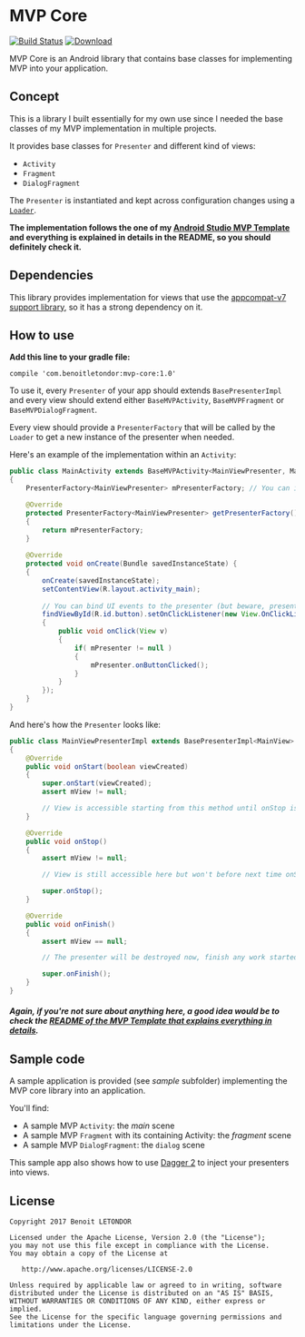 # MVP Core

[![Build Status](https://travis-ci.org/benoitletondor/mvp-core.svg?branch=develop)](https://travis-ci.org/benoitletondor/mvp-core) [ ![Download](https://api.bintray.com/packages/benoitletondor/maven/mvp-core/images/download.svg) ](https://bintray.com/benoitletondor/maven/mvp-core/_latestVersion)

MVP Core is an Android library that contains base classes for implementing MVP into your application.

## Concept

This is a library I built essentially for my own use since I needed the base classes of my MVP implementation in multiple projects.

It provides base classes for `Presenter` and different kind of views:

- `Activity`
- `Fragment`
- `DialogFragment`

The `Presenter` is instantiated and kept across configuration changes using a [`Loader`](https://developer.android.com/guide/components/loaders.html).

**The implementation follows the one of my [Android Studio MVP Template](https://github.com/benoitletondor/Android-Studio-MVP-template) and everything is explained in details in the README, so you should definitely check it.**

## Dependencies

This library provides implementation for views that use the [appcompat-v7 support library](https://developer.android.com/topic/libraries/support-library/features.html), so it has a strong dependency on it. 

## How to use

**Add this line to your gradle file:**

```
compile 'com.benoitletondor:mvp-core:1.0'
```

To use it, every `Presenter` of your app should extends `BasePresenterImpl` and every view should extend either `BaseMVPActivity`, `BaseMVPFragment` or `BaseMVPDialogFragment`.

Every view should provide a `PresenterFactory` that will be called by the `Loader` to get a new instance of the presenter when needed.

Here's an example of the implementation within an `Activity`:

```java
public class MainActivity extends BaseMVPActivity<MainViewPresenter, MainView> 
{
	PresenterFactory<MainViewPresenter> mPresenterFactory; // You can inject this

	@Override
	protected PresenterFactory<MainViewPresenter> getPresenterFactory()
	{
		return mPresenterFactory;
	}
	
	@Override
	protected void onCreate(Bundle savedInstanceState) {
	{
		onCreate(savedInstanceState);
		setContentView(R.layout.activity_main);
		
		// You can bind UI events to the presenter (but beware, presenter is still null at this point)
		findViewById(R.id.button).setOnClickListener(new View.OnClickListener() 
		{
			public void onClick(View v) 
			{
				if( mPresenter != null )
				{
					mPresenter.onButtonClicked();
				} 
			}
		});
	}
}
```

And here's how the `Presenter` looks like:

```java
public class MainViewPresenterImpl extends BasePresenterImpl<MainView> implements MainViewPresenter
{
	@Override
	public void onStart(boolean viewCreated)
	{
		super.onStart(viewCreated);
		assert mView != null;

		// View is accessible starting from this method until onStop is called
	}

	@Override
	public void onStop()
	{
		assert mView != null;

		// View is still accessible here but won't before next time onStart is called

		super.onStop();
	}

	@Override
	public void onFinish()
	{
		assert mView == null;

		// The presenter will be destroyed now, finish any work started. View is NOT available here

		super.onFinish();
	}
}
```

##### Again, if you're not sure about anything here, a good idea would be to check the [README of the MVP Template that explains everything in details](https://github.com/benoitletondor/Android-Studio-MVP-template).

## Sample code

A sample application is provided (see _sample_ subfolder) implementing the MVP core library into an application. 

You'll find:

- A sample MVP `Activity`: the _main_ scene
- A sample MVP `Fragment` with its containing Activity: the _fragment_ scene
- A sample MVP `DialogFragment`: the `dialog` scene

This sample app also shows how to use [Dagger 2](https://github.com/google/dagger) to inject your presenters into views.

## License

    Copyright 2017 Benoit LETONDOR

    Licensed under the Apache License, Version 2.0 (the "License");
    you may not use this file except in compliance with the License.
    You may obtain a copy of the License at

       http://www.apache.org/licenses/LICENSE-2.0

    Unless required by applicable law or agreed to in writing, software
    distributed under the License is distributed on an "AS IS" BASIS,
    WITHOUT WARRANTIES OR CONDITIONS OF ANY KIND, either express or implied.
    See the License for the specific language governing permissions and
    limitations under the License.
